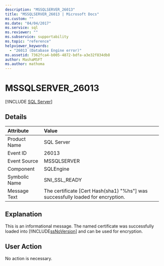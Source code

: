 ```yaml
---
description: "MSSQLSERVER_26013"
title: "MSSQLSERVER_26013 | Microsoft Docs"
ms.custom: ""
ms.date: "04/04/2017"
ms.service: sql
ms.reviewer: ""
ms.subservice: supportability
ms.topic: "reference"
helpviewer_keywords: 
  - "26013 (Database Engine error)"
ms.assetid: 7362fca4-b005-4872-bdfa-a3e32f834db8
author: MashaMSFT
ms.author: mathoma
---
```

# MSSQLSERVER_26013
 [!INCLUDE [SQL Server](../../includes/applies-to-version/sqlserver.md)]
  
## Details  
  
| Attribute | Value |  
| :-------- | :---- |  
|Product Name|SQL Server|  
|Event ID|26013|  
|Event Source|MSSQLSERVER|  
|Component|SQLEngine|  
|Symbolic Name|SNI_SSL_READY|  
|Message Text|The certificate [Cert Hash(sha1) "%hs"] was successfully loaded for encryption.|  
  
## Explanation  
This is an informational message. The named certificate was successfully loaded into [!INCLUDE[ssNoVersion](../../includes/ssnoversion-md.md)] and can be used for encryption.  
  
## User Action  
No action is necessary.  
  
